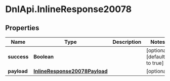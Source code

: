 # DnlApi.InlineResponse20078

## Properties
Name | Type | Description | Notes
------------ | ------------- | ------------- | -------------
**success** | **Boolean** |  | [optional] [default to true]
**payload** | [**InlineResponse20078Payload**](InlineResponse20078Payload.md) |  | [optional] 


